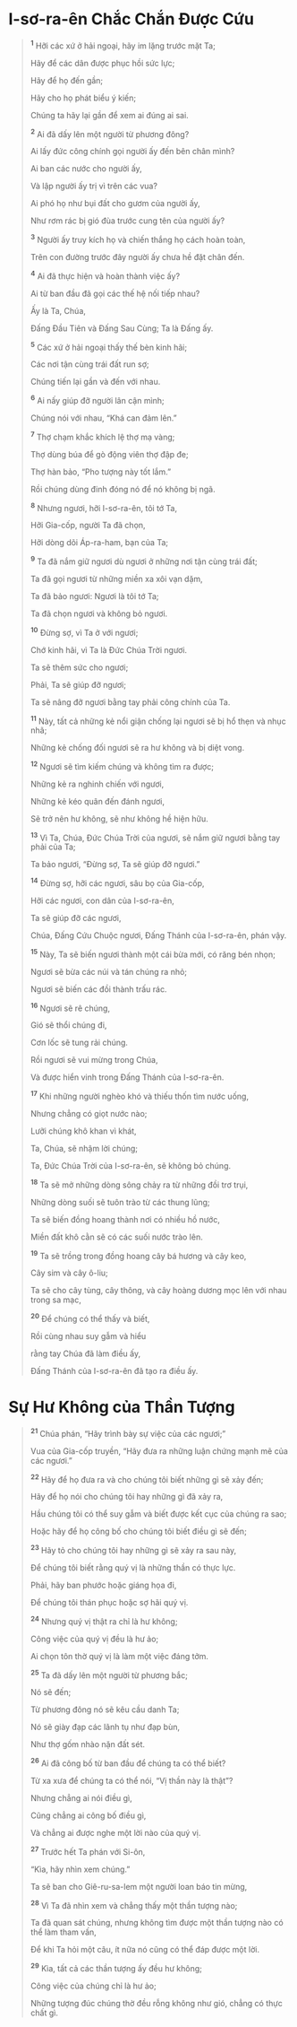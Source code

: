 # I-sơ-ra-ên Chắc Chắn Ðược Cứu

> <sup><b>1</b></sup> Hỡi các xứ ở hải ngoại, hãy im lặng trước mặt Ta;
> 
> Hãy để các dân được phục hồi sức lực;
> 
> Hãy để họ đến gần;
> 
> Hãy cho họ phát biểu ý kiến;
> 
> Chúng ta hãy lại gần để xem ai đúng ai sai.
>
> <sup><b>2</b></sup> Ai đã dấy lên một người từ phương đông?
> 
> Ai lấy đức công chính gọi người ấy đến bên chân mình?
> 
> Ai ban các nước cho người ấy,
> 
> Và lập người ấy trị vì trên các vua?
> 
> Ai phó họ như bụi đất cho gươm của người ấy,
> 
> Như rơm rác bị gió đùa trước cung tên của người ấy?
> 
> <sup><b>3</b></sup> Người ấy truy kích họ và chiến thắng họ cách hoàn toàn,
> 
> Trên con đường trước đây người ấy chưa hề đặt chân đến.
> 
> <sup><b>4</b></sup> Ai đã thực hiện và hoàn thành việc ấy?
> 
> Ai từ ban đầu đã gọi các thế hệ nối tiếp nhau?
> 
> Ấy là Ta, Chúa,
> 
> Ðấng Ðầu Tiên và Ðấng Sau Cùng; Ta là Đấng ấy.
>
> <sup><b>5</b></sup> Các xứ ở hải ngoại thấy thế bèn kinh hãi;
> 
> Các nơi tận cùng trái đất run sợ;
> 
> Chúng tiến lại gần và đến với nhau.
> 
> <sup><b>6</b></sup> Ai nấy giúp đỡ người lân cận mình;
> 
> Chúng nói với nhau, “Khá can đảm lên.”
> 
> <sup><b>7</b></sup> Thợ chạm khắc khích lệ thợ mạ vàng;
> 
> Thợ dùng búa để gò động viên thợ đập đe;
> 
> Thợ hàn bảo, “Pho tượng này tốt lắm.”
> 
> Rồi chúng dùng đinh đóng nó để nó không bị ngã.
>
> <sup><b>8</b></sup> Nhưng ngươi, hỡi I-sơ-ra-ên, tôi tớ Ta,
> 
> Hỡi Gia-cốp, người Ta đã chọn,
> 
> Hỡi dòng dõi Áp-ra-ham, bạn của Ta;
> 
> <sup><b>9</b></sup> Ta đã nắm giữ ngươi dù ngươi ở những nơi tận cùng trái đất;
> 
> Ta đã gọi ngươi từ những miền xa xôi vạn dặm,
> 
> Ta đã bảo ngươi: Ngươi là tôi tớ Ta;
> 
> Ta đã chọn ngươi và không bỏ ngươi.
> 
> <sup><b>10</b></sup> Ðừng sợ, vì Ta ở với ngươi;
> 
> Chớ kinh hãi, vì Ta là Ðức Chúa Trời ngươi.
> 
> Ta sẽ thêm sức cho ngươi;
> 
> Phải, Ta sẽ giúp đỡ ngươi;
> 
> Ta sẽ nâng đỡ ngươi bằng tay phải công chính của Ta.
>
> <sup><b>11</b></sup> Này, tất cả những kẻ nổi giận chống lại ngươi sẽ bị hổ thẹn và nhục nhã;
> 
> Những kẻ chống đối ngươi sẽ ra hư không và bị diệt vong.
> 
> <sup><b>12</b></sup> Ngươi sẽ tìm kiếm chúng và không tìm ra được;
> 
> Những kẻ ra nghinh chiến với ngươi,
> 
> Những kẻ kéo quân đến đánh ngươi,
> 
> Sẽ trở nên hư không, sẽ như không hề hiện hữu.
> 
> <sup><b>13</b></sup> Vì Ta, Chúa, Ðức Chúa Trời của ngươi, sẽ nắm giữ ngươi bằng tay phải của Ta;
> 
> Ta bảo ngươi, “Ðừng sợ, Ta sẽ giúp đỡ ngươi.”
> 
> <sup><b>14</b></sup> Ðừng sợ, hỡi các ngươi, sâu bọ của Gia-cốp,
> 
> Hỡi các ngươi, con dân của I-sơ-ra-ên,
> 
> Ta sẽ giúp đỡ các ngươi,
> 
> Chúa, Ðấng Cứu Chuộc ngươi, Ðấng Thánh của I-sơ-ra-ên, phán vậy.
>
> <sup><b>15</b></sup> Này, Ta sẽ biến ngươi thành một cái bừa mới, có răng bén nhọn;
> 
> Ngươi sẽ bừa các núi và tán chúng ra nhỏ;
> 
> Ngươi sẽ biến các đồi thành trấu rác.
> 
> <sup><b>16</b></sup> Ngươi sẽ rê chúng,
> 
> Gió sẽ thổi chúng đi,
> 
> Cơn lốc sẽ tung rải chúng.
> 
> Rồi ngươi sẽ vui mừng trong Chúa,
> 
> Và được hiển vinh trong Ðấng Thánh của I-sơ-ra-ên.
>
> <sup><b>17</b></sup> Khi những người nghèo khó và thiếu thốn tìm nước uống,
> 
> Nhưng chẳng có giọt nước nào;
> 
> Lưỡi chúng khô khan vì khát,
> 
> Ta, Chúa, sẽ nhậm lời chúng;
> 
> Ta, Ðức Chúa Trời của I-sơ-ra-ên, sẽ không bỏ chúng.
> 
> <sup><b>18</b></sup> Ta sẽ mở những dòng sông chảy ra từ những đồi trơ trụi,
> 
> Những dòng suối sẽ tuôn trào từ các thung lũng;
> 
> Ta sẽ biến đồng hoang thành nơi có nhiều hồ nước,
> 
> Miền đất khô cằn sẽ có các suối nước trào lên.
> 
> <sup><b>19</b></sup> Ta sẽ trồng trong đồng hoang cây bá hương và cây keo,
> 
> Cây sim và cây ô-liu;
> 
> Ta sẽ cho cây tùng, cây thông, và cây hoàng dương mọc lên với nhau trong sa mạc,
> 
> <sup><b>20</b></sup> Ðể chúng có thể thấy và biết,
> 
> Rồi cùng nhau suy gẫm và hiểu
> 
> rằng tay Chúa đã làm điều ấy,
> 
> Ðấng Thánh của I-sơ-ra-ên đã tạo ra điều ấy.

# Sự Hư Không của Thần Tượng

> <sup><b>21</b></sup> Chúa phán, “Hãy trình bày sự việc của các ngươi;”
> 
> Vua của Gia-cốp truyền, “Hãy đưa ra những luận chứng mạnh mẽ của các ngươi.”
>
> <sup><b>22</b></sup> Hãy để họ đưa ra và cho chúng tôi biết những gì sẽ xảy đến;
> 
> Hãy để họ nói cho chúng tôi hay những gì đã xảy ra,
> 
> Hầu chúng tôi có thể suy gẫm và biết được kết cục của chúng ra sao;
> 
> Hoặc hãy để họ công bố cho chúng tôi biết điều gì sẽ đến;
> 
> <sup><b>23</b></sup> Hãy tỏ cho chúng tôi hay những gì sẽ xảy ra sau này,
> 
> Ðể chúng tôi biết rằng quý vị là những thần có thực lực.
> 
> Phải, hãy ban phước hoặc giáng họa đi,
> 
> Ðể chúng tôi thán phục hoặc sợ hãi quý vị.
> 
> <sup><b>24</b></sup> Nhưng quý vị thật ra chỉ là hư không;
> 
> Công việc của quý vị đều là hư ảo;
> 
> Ai chọn tôn thờ quý vị là làm một việc đáng tởm.
>
> <sup><b>25</b></sup> Ta đã dấy lên một người từ phương bắc;
> 
> Nó sẽ đến;
> 
> Từ phương đông nó sẽ kêu cầu danh Ta;
> 
> Nó sẽ giày đạp các lãnh tụ như đạp bùn,
> 
> Như thợ gốm nhào nặn đất sét.
> 
> <sup><b>26</b></sup> Ai đã công bố từ ban đầu để chúng ta có thể biết?
> 
> Từ xa xưa để chúng ta có thể nói, “Vị thần này là thật”?
> 
> Nhưng chẳng ai nói điều gì,
> 
> Cũng chẳng ai công bố điều gì,
> 
> Và chẳng ai được nghe một lời nào của quý vị.
>
> <sup><b>27</b></sup> Trước hết Ta phán với Si-ôn,
> 
> “Kìa, hãy nhìn xem chúng.”
> 
> Ta sẽ ban cho Giê-ru-sa-lem một người loan báo tin mừng,
> 
> <sup><b>28</b></sup> Vì Ta đã nhìn xem và chẳng thấy một thần tượng nào;
> 
> Ta đã quan sát chúng, nhưng không tìm được một thần tượng nào có thể làm tham vấn,
> 
> Ðể khi Ta hỏi một câu, ít nữa nó cũng có thể đáp được một lời.
> 
> <sup><b>29</b></sup> Kìa, tất cả các thần tượng ấy đều hư không;
> 
> Công việc của chúng chỉ là hư ảo;
> 
> Những tượng đúc chúng thờ đều rỗng không như gió, chẳng có thực chất gì.